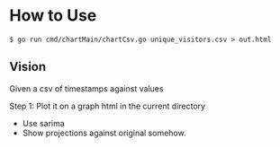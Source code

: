 # How to Use

```
$ go run cmd/chartMain/chartCsv.go unique_visitors.csv > out.html 

```


## Vision

Given a csv of timestamps against values

Step 1: Plot it on a graph html in the current directory

* Use sarima
* Show projections against original somehow.
